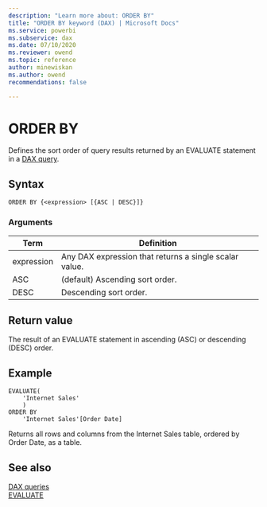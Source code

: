 ```yaml
---
description: "Learn more about: ORDER BY"
title: "ORDER BY keyword (DAX) | Microsoft Docs"
ms.service: powerbi 
ms.subservice: dax 
ms.date: 07/10/2020
ms.reviewer: owend
ms.topic: reference
author: minewiskan
ms.author: owend 
recommendations: false

---
```

# ORDER BY
  
Defines the sort order of query results returned by an EVALUATE statement in a [DAX query](dax-queries.md).

## Syntax  
  
```dax
ORDER BY {<expression> [{ASC | DESC}]}
```
  
### Arguments
  
|Term|Definition|  
|--------|--------------|  
|expression|Any DAX expression that returns a single scalar value.|  
|ASC|(default) Ascending sort order.|  
|DESC|Descending sort order.|  
  
## Return value

The result of an EVALUATE statement in ascending (ASC) or descending (DESC) order.

## Example

```dax
EVALUATE(
    'Internet Sales'
    )
ORDER BY
    'Internet Sales'[Order Date]
```

Returns all rows and columns from the Internet Sales table, ordered by Order Date, as a table.
  
## See also

[DAX queries](dax-queries.md)  
[EVALUATE](evaluate-statement-dax.md)  
